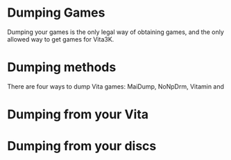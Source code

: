 # Dumping Games

Dumping your games is the only legal way of obtaining games, and the only allowed way to get games for Vita3K.

# Dumping methods

There are four ways to dump Vita games: MaiDump, NoNpDrm, Vitamin and

# Dumping from your Vita

# Dumping from your discs
